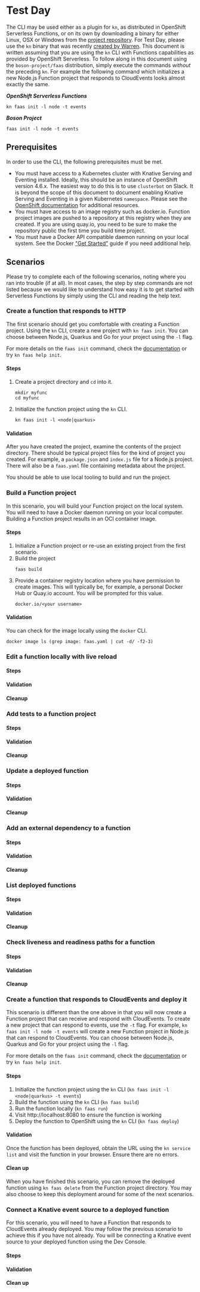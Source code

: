 # Test Day

The CLI may be used either as a plugin for `kn`, as distributed in OpenShift
Serverless Functions, or on its own by downloading a binary for either Linux,
OSX or Windows from the
[project repository](https://github.com/boson-project/faas/releases/). For Test
Day, please use the `kn` binary that was recently
[created by Warren](http://download.eng.bos.redhat.com/staging-cds/developer/openshift-serverless-clients/0.17.2-1/signed/).
This document is written assuming that you are using the `kn` CLI with Functions
capabilities as provided by OpenShift Serverless. To follow along in this
document using the `boson-project/faas` distribution, simply execute the
commands _without_ the preceding `kn`. For example the following command which
initializes a new Node.js Function project that responds to CloudEvents looks
almost exactly the same.

***OpenShift Serverless Functions***
```
kn faas init -l node -t events
```

***Boson Project***
```
faas init -l node -t events
```

## Prerequisites

In order to use the CLI, the following prerequisites must be met.

* You must have access to a Kubernetes cluster with Knative Serving and Eventing
  installed. Ideally, this should be an instance of OpenShift version 4.6.x. The
  easiest way to do this is to use `clusterbot` on Slack. It is beyond the scope
  of this document to document enabling Knative Serving and Eventing in a given
  Kubernetes `namespace`. Please see the
  [OpenShift documentation](https://srvke-486--ocpdocs.netlify.app/openshift-enterprise/latest/serverless/installing_serverless/installing-openshift-serverless.html)
  for additional resources.
* You must have access to an image registry such as docker.io. Function project
  images are pushed to a repository at this registry when they are created. If
  you are using quay.io, you need to be sure to make the repository public the
  first time you build time project.
* You must have a Docker API compatible daemon running on your local system. See
  the Docker ["Get Started"](https://www.docker.com/get-started) guide if you
  need additional help.

## Scenarios

Please try to complete each of the following scenarios, noting where you ran
into trouble (if at all). In most cases, the step by step commands are not
listed because we would like to understand how easy it is to get started with
Serverless Functions by simply using the CLI and reading the help text.


### Create a function that responds to HTTP

The first scenario should get you comfortable with creating a Function project.
Using the `kn` CLI, create a new project with `kn faas init`. You can choose
between Node.js, Quarkus and Go for your project using the `-l` flag.

For more details on the `faas init` command, check the
[documentation](https://github.com/boson-project/faas/blob/main/docs/commands.md#init)
or try `kn faas help init`.

#### Steps

1. Create a project directory and `cd` into it.
   ```
   mkdir myfunc
   cd myfunc
   ```
1. Initialize the function project using the `kn` CLI.
   ```
   kn faas init -l <node|quarkus>
   ```

#### Validation

After you have created the project, examine the contents of the project
directory. There should be typical project files for the kind of project you
created. For example, a `package.json` and `index.js` file for a Node.js
project. There will also be a `faas.yaml` file containing metadata about
the project.

You should be able to use local tooling to build and run the project.

### Build a Function project

In this scenario, you will build your Function project on the local system.
You will need to have a Docker daemon running on your local computer. Building
a Function project results in an OCI container image.

#### Steps

1. Initialize a Function project or re-use an existing project from the first
   scenario.
1. Build the project
   ```
   faas build
   ```
1. Provide a container registry location where you have permission to create
   images. This will typically be, for example, a personal Docker Hub or Quay.io
   account. You will be prompted for this value.  
   ```
   docker.io/<your username>
   ```

#### Validation

You can check for the image locally using the `docker` CLI.

```
docker image ls (grep image: faas.yaml | cut -d/ -f2-3)
```

### Edit a function locally with live reload

#### Steps

#### Validation

#### Cleanup

### Add tests to a function project

#### Steps

#### Validation

#### Cleanup

### Update a deployed function

#### Steps

#### Validation

#### Cleanup

### Add an external dependency to a function

#### Steps

#### Validation

#### Cleanup

### List deployed functions

#### Steps

#### Validation

#### Cleanup

### Check liveness and readiness paths for a function

#### Steps

#### Validation

#### Cleanup

### Create a function that responds to CloudEvents and deploy it

This scenario is different than the one above in that you will now create a
Function project that can receive and respond with CloudEvents. To create a new
project that can respond to events, use the `-t` flag. For example,
`kn faas init -l node -t events` will create a new Function project in Node.js
that can respond to CloudEvents. You can choose between Node.js, Quarkus and Go
for your project using the `-l` flag.

For more details on the `faas init` command, check the
[documentation](https://github.com/boson-project/faas/blob/main/docs/commands.md#init)
or try `kn faas help init`.

#### Steps

1. Initialize the function project using the `kn` CLI
   (`kn faas init -l <node|quarkus> -t events`)
1. Build the function using the `kn` CLI (`kn faas build`)
1. Run the function locally (`kn faas run`)
1. Visit http://localhost:8080 to ensure the function is working
1. Deploy the function to OpenShift using the `kn` CLI (`kn faas deploy`)

#### Validation

Once the function has been deployed, obtain the URL using the `kn service list`
and visit the function in your browser. Ensure there are no errors.

#### Clean up

When you have finished this scenario, you can remove the deployed function using
`kn faas delete` from the Function project directory. You may also choose to
keep this deployment around for some of the next scenarios.

### Connect a Knative event source to a deployed function

For this scenario, you will need to have a Function that responds to CloudEvents
already deployed. You may follow the previous scenario to achieve this if you
have not already. You will be connecting a Knative event source to your deployed
function using the Dev Console.


#### Steps


#### Validation


#### Clean up


